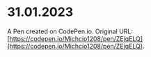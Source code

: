 # 31.01.2023

A Pen created on CodePen.io. Original URL: [https://codepen.io/Michcio1208/pen/ZEjqELQ](https://codepen.io/Michcio1208/pen/ZEjqELQ).

